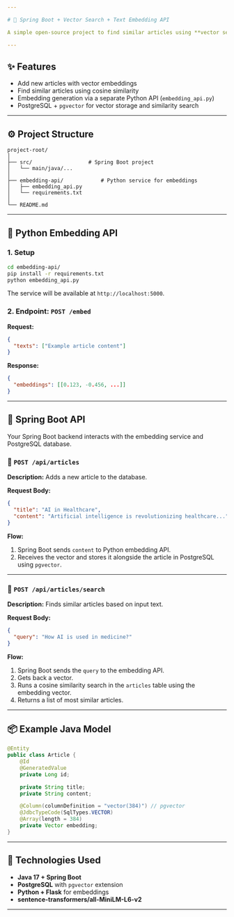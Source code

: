 ```yaml
---

# 🧠 Spring Boot + Vector Search + Text Embedding API

A simple open-source project to find similar articles using **vector search** with PostgreSQL. It uses Spring Data JPA on the Java backend and a lightweight Python API to generate text embeddings using [`sentence-transformers/all-MiniLM-L6-v2`](https://huggingface.co/sentence-transformers/all-MiniLM-L6-v2).

---
```


## ✨ Features

* Add new articles with vector embeddings
* Find similar articles using cosine similarity
* Embedding generation via a separate Python API (`embedding_api.py`)
* PostgreSQL + `pgvector` for vector storage and similarity search

---

## ⚙️ Project Structure

```text
project-root/
│
├── src/                  # Spring Boot project
│   └── main/java/...
│
├── embedding-api/            # Python service for embeddings
│   ├── embedding_api.py
│   └── requirements.txt
│
└── README.md
```

---

## 🧪 Python Embedding API

### 1. Setup

```bash
cd embedding-api/
pip install -r requirements.txt
python embedding_api.py
```

The service will be available at `http://localhost:5000`.

### 2. Endpoint: `POST /embed`

**Request:**

```json
{
  "texts": ["Example article content"]
}
```

**Response:**

```json
{
  "embeddings": [[0.123, -0.456, ...]]
}
```

---

## 🚀 Spring Boot API

Your Spring Boot backend interacts with the embedding service and PostgreSQL database.

### 🔹 `POST /api/articles`

**Description:** Adds a new article to the database.

**Request Body:**

```json
{
  "title": "AI in Healthcare",
  "content": "Artificial intelligence is revolutionizing healthcare..."
}
```

**Flow:**

1. Spring Boot sends `content` to Python embedding API.
2. Receives the vector and stores it alongside the article in PostgreSQL using `pgvector`.

---

### 🔹 `POST /api/articles/search`

**Description:** Finds similar articles based on input text.

**Request Body:**

```json
{
  "query": "How AI is used in medicine?"
}
```

**Flow:**

1. Spring Boot sends the `query` to the embedding API.
2. Gets back a vector.
3. Runs a cosine similarity search in the `articles` table using the embedding vector.
4. Returns a list of most similar articles.

---

## 📦 Example Java Model

```java
@Entity
public class Article {
    @Id
    @GeneratedValue
    private Long id;

    private String title;
    private String content;

    @Column(columnDefinition = "vector(384)") // pgvector
    @JdbcTypeCode(SqlTypes.VECTOR)
    @Array(length = 384)
    private Vector embedding;
}
```

---

## 🧠 Technologies Used

* **Java 17 + Spring Boot**
* **PostgreSQL** with `pgvector` extension
* **Python + Flask** for embeddings
* **sentence-transformers/all-MiniLM-L6-v2**

---

